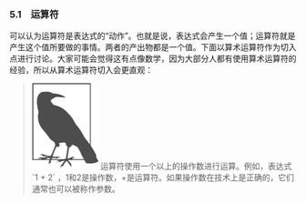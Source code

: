 ### 5.1　运算符

可以认为运算符是表达式的“动作”。也就是说，表达式会产生一个值；运算符就是产生这个值所要做的事情。两者的产出物都是一个值。下面以算术运算符作为切入点进行讨论。大家可能会觉得这有点像数学，因为大部分人都有使用算术运算符的经验，所以从算术运算符切入会更直观：

> <img class="my_markdown" src="../images/2.png" style="width:116px;  height: 151px; " width="10%"/>
> 运算符使用一个以上的操作数进行运算。例如，表达式 `1 + 2` ，1和2是操作数，+是运算符。如果操作数在技术上是正确的，它们通常也可以被称作参数。

